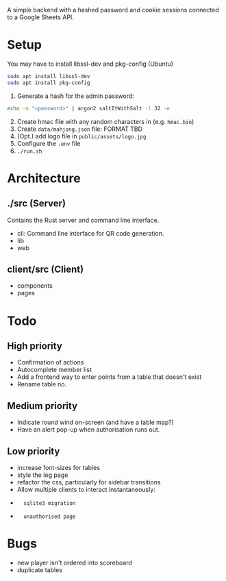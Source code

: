 A simple backend with a hashed password and cookie sessions connected to a Google Sheets API.

# Setup

You may have to install libssl-dev and pkg-config (Ubuntu)

```bash
sudo apt install libssl-dev
sudo apt install pkg-config
```

1. Generate a hash for the admin password:

```bash
echo -n "<password>" | argon2 saltItWithSalt -l 32 -e
```

2. Create hmac file with any random characters in (e.g. `hmac.bin`)
3. Create `data/mahjong.json` file:
   FORMAT TBD
4. (Opt.) add logo file in `public/assets/logo.jpg`
5. Configure the `.env` file
6. `./run.sh`

# Architecture

## ./src (Server)

Contains the Rust server and command line interface.

-   cli: Command line interface for QR code generation.
-   lib
-   web

## client/src (Client)

-   components
-   pages

# Todo

## High priority

-   Confirmation of actions
-   Autocomplete member list
-   Add a frontend way to enter points from a table that doesn't exist
-   Rename table no.

## Medium priority

-   Indicate round wind on-screen (and have a table map?)
-   Have an alert pop-up when authorisation runs out.

## Low priority

-   increase font-sizes for tables
-   style the log page
-   refactor the css, particularly for sidebar transitions
-   Allow multiple clients to interact instantaneously:
-       sqlite3 migration
-       unauthorised page

# Bugs

-   new player isn't ordered into scoreboard
-   duplicate tables
